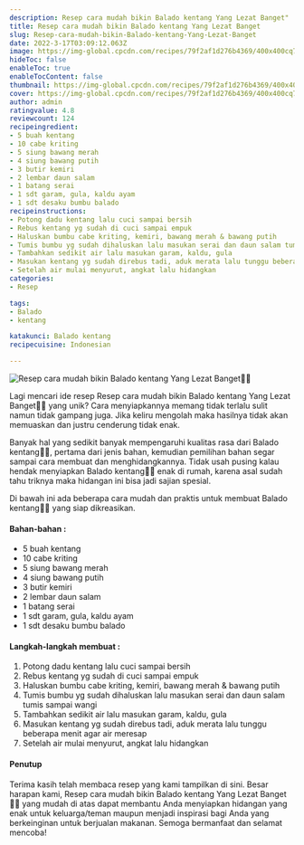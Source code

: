 ```yaml
---
description: Resep cara mudah bikin Balado kentang Yang Lezat Banget"
title: Resep cara mudah bikin Balado kentang Yang Lezat Banget
slug: Resep-cara-mudah-bikin-Balado-kentang-Yang-Lezat-Banget
date: 2022-3-17T03:09:12.063Z
image: https://img-global.cpcdn.com/recipes/79f2af1d276b4369/400x400cq70/photo.jpg
hideToc: false
enableToc: true
enableTocContent: false
thumbnail: https://img-global.cpcdn.com/recipes/79f2af1d276b4369/400x400cq70/photo.jpg
cover: https://img-global.cpcdn.com/recipes/79f2af1d276b4369/400x400cq70/photo.jpg
author: admin
ratingvalue: 4.8
reviewcount: 124
recipeingredient:
- 5 buah kentang
- 10 cabe kriting
- 5 siung bawang merah
- 4 siung bawang putih
- 3 butir kemiri
- 2 lembar daun salam
- 1 batang serai
- 1 sdt garam, gula, kaldu ayam
- 1 sdt desaku bumbu balado
recipeinstructions:
- Potong dadu kentang lalu cuci sampai bersih
- Rebus kentang yg sudah di cuci sampai empuk
- Haluskan bumbu cabe kriting, kemiri, bawang merah & bawang putih
- Tumis bumbu yg sudah dihaluskan lalu masukan serai dan daun salam tumis sampai wangi
- Tambahkan sedikit air lalu masukan garam, kaldu, gula
- Masukan kentang yg sudah direbus tadi, aduk merata lalu tunggu beberapa menit agar air meresap
- Setelah air mulai menyurut, angkat lalu hidangkan
categories:
- Resep

tags:
- Balado
- kentang

katakunci: Balado kentang
recipecuisine: Indonesian

---
```


![Resep cara mudah bikin Balado kentang Yang Lezat Banget👩‍🍳](https://img-global.cpcdn.com/recipes/79f2af1d276b4369/400x400cq70/photo.jpg)

Lagi mencari ide resep Resep cara mudah bikin Balado kentang Yang Lezat Banget👩‍🍳 yang unik? Cara menyiapkannya memang tidak terlalu sulit namun tidak gampang juga. Jika keliru mengolah maka hasilnya tidak akan memuaskan dan justru cenderung tidak enak.

Banyak hal yang sedikit banyak mempengaruhi kualitas rasa dari Balado kentang👩‍🍳, pertama dari jenis bahan, kemudian pemilihan bahan segar sampai cara membuat dan menghidangkannya. Tidak usah pusing kalau hendak menyiapkan Balado kentang👩‍🍳 enak di rumah, karena asal sudah tahu triknya maka hidangan ini bisa jadi sajian spesial.

Di bawah ini ada beberapa cara mudah dan praktis untuk membuat Balado kentang👩‍🍳 yang siap dikreasikan.

<!--inarticleads1-->

#### Bahan-bahan :

- 5 buah kentang
- 10 cabe kriting
- 5 siung bawang merah
- 4 siung bawang putih
- 3 butir kemiri
- 2 lembar daun salam
- 1 batang serai
- 1 sdt garam, gula, kaldu ayam
- 1 sdt desaku bumbu balado

<!--inarticleads2-->

#### Langkah-langkah membuat :

1. Potong dadu kentang lalu cuci sampai bersih
1. Rebus kentang yg sudah di cuci sampai empuk
1. Haluskan bumbu cabe kriting, kemiri, bawang merah & bawang putih
1. Tumis bumbu yg sudah dihaluskan lalu masukan serai dan daun salam tumis sampai wangi
1. Tambahkan sedikit air lalu masukan garam, kaldu, gula
1. Masukan kentang yg sudah direbus tadi, aduk merata lalu tunggu beberapa menit agar air meresap
1. Setelah air mulai menyurut, angkat lalu hidangkan

#### Penutup

Terima kasih telah membaca resep yang kami tampilkan di sini. Besar harapan kami, Resep cara mudah bikin Balado kentang Yang Lezat Banget👩‍🍳 yang mudah di atas dapat membantu Anda menyiapkan hidangan yang enak untuk keluarga/teman maupun menjadi inspirasi bagi Anda yang berkeinginan untuk berjualan makanan. Semoga bermanfaat dan selamat mencoba!